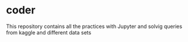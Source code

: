 # coder
This repository contains all the practices with Jupyter and solvig queries from kaggle and different data sets
